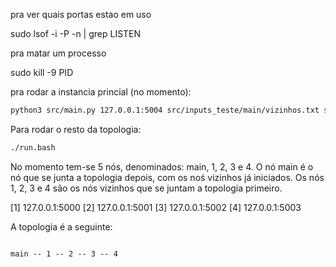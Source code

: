 pra ver quais portas estao em uso 

sudo lsof -i -P -n | grep LISTEN

pra matar um processo

sudo kill -9 PID

pra rodar a instancia princial (no momento):
```bash
python3 src/main.py 127.0.0.1:5004 src/inputs_teste/main/vizinhos.txt src/inputs_teste/main/chave_valor.txt 
```
Para rodar o resto da topologia:
```bash
./run.bash
```

No momento tem-se 5 nós, denominados: main, 1, 2, 3 e 4. O nó main é o nó que se junta a topologia depois, com os noś vizinhos já iniciados. Os nós 1, 2, 3 e 4 são os nós vizinhos que se juntam a topologia primeiro.

[1] 127.0.0.1:5000
[2] 127.0.0.1:5001
[3] 127.0.0.1:5002
[4] 127.0.0.1:5003


A topologia é a seguinte:
```

main -- 1 -- 2 -- 3 -- 4


```